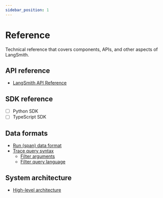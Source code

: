```yaml
---
sidebar_position: 1
---
```

# Reference

Technical reference that covers components, APIs, and other aspects of LangSmith.

## API reference
* [LangSmith API Reference](https://api.smith.langchain.com/redoc)

## SDK reference
- [ ] Python SDK
- [ ] TypeScript SDK

## Data formats
* [Run (span) data format](./reference/data_formats/run_data_format)
* [Trace query syntax](./reference/data_formats/trace_query_syntax)
  * [Filter arguments](./reference/data_formats/trace_query_syntax#filter-arguments)
  * [Filter query language](./reference/data_formats/trace_query_syntax#filter-query-language)

## System architecture
* [High-level architecture](./reference/system_architecture/high_level_architecture)